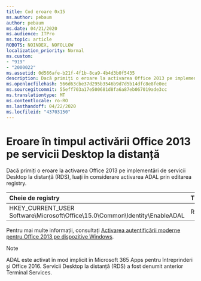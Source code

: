 ```yaml
---
title: Cod eroare 0x15
ms.author: pebaum
author: pebaum
ms.date: 04/21/2020
ms.audience: ITPro
ms.topic: article
ROBOTS: NOINDEX, NOFOLLOW
localization_priority: Normal
ms.custom:
- "919"
- "2000022"
ms.assetid: 0d566afe-b21f-4f1b-8ca9-4b4d3b0f5435
description: Dacă primiți o eroare la activarea Office 2013 pe implementări de servicii Desktop la distanță (RDS), luați în considerare activarea ADAL prin editarea registry.
ms.openlocfilehash: 566d63cbe37d295b3546b9d7d5b14dfc8e8fe0ec
ms.sourcegitcommit: 55eff703a17e500681d8fa6a87eb067019ade3cc
ms.translationtype: MT
ms.contentlocale: ro-RO
ms.lasthandoff: 04/22/2020
ms.locfileid: "43703150"
---
```

# <a name="error-while-activation-office-2013-on-remote-desktop-services"></a>Eroare în timpul activării Office 2013 pe servicii Desktop la distanță

Dacă primiți o eroare la activarea Office 2013 pe implementări de servicii Desktop la distanță (RDS), luați în considerare activarea ADAL prin editarea registry.
  
|**Cheie de registry**|**Tip**|**Valoarea**|
|:-----|:-----|:-----|
|HKEY_CURRENT_USER Software\Microsoft\Office\15.0\Common\Identity\EnableADAL  <br/> |Reg_dword  <br/> |1  <br/> |

Pentru mai multe informații, consultați [Activarea autentificării moderne pentru Office 2013 pe dispozitive Windows](https://docs.microsoft.com/office365/admin/security-and-compliance/enable-modern-authentication).
  
> [!NOTE]
>  ADAL este activat în mod implicit în Microsoft 365 Apps pentru întreprinderi și Office 2016. Servicii Desktop la distanță (RDS) a fost denumit anterior Terminal Services.
  